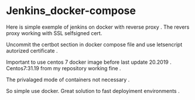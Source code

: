 # Jenkins_docker-compose
Here is simple exemple of jenkins on docker with reverse proxy . 
The revers proxy working with SSL selfsigned cert.

Uncommit the certbot section in docker compose file and use letsencript autorized certificate . 

Important to use centos 7 docker image before last update 20.2019 .
Centos7:31.19 from my repository working fine . 

The privalaged mode of containers not necessary .  

So simple use docker. 
Great solution to fast deployiment environments .
